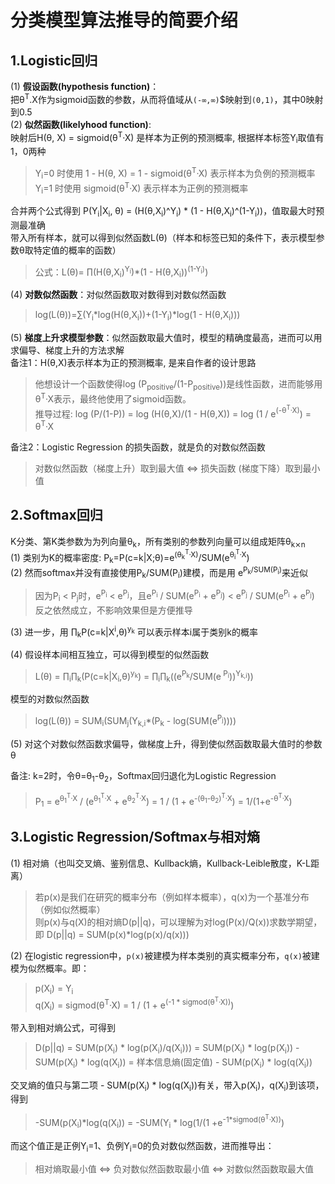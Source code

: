 # 分类模型算法推导的简要介绍

## 1.Logistic回归
(1) <b>假设函数(hypothesis function)</b>：<br/>
把θ<sup>T</sup>.X作为sigmoid函数的参数，从而将值域从`(-∞,∞)`$映射到`(0,1)`，其中0映射到0.5 <br/>
(2) <b>似然函数(likelyhood function)</b>: <br/>
映射后H(θ, X) = sigmoid(θ<sup>T</sup>·X) 是样本为正例的预测概率, 根据样本标签Y<sub>i</sub>取值有1，0两种
> Y<sub>i</sub>=0 时使用 1 - H(θ, X) = 1 - sigmoid(θ<sup>T</sup>·X) 表示样本为负例的预测概率<br/>
> Y<sub>i</sub>=1 时使用 sigmoid(θ<sup>T</sup>·X) 表示样本为正例的预测概率

合并两个公式得到 P(Y<sub>i</sub>|X<sub>i</sub>, θ) = (H(θ,X<sub>i</sub>)^Y<sub>i</sub>) * (1 - H(θ,X<sub>i</sub>)^(1-Y<sub>i</sub>))，值取最大时预测最准确<br/>
带入所有样本，就可以得到似然函数L(θ)（样本和标签已知的条件下，表示模型参数θ取特定值的概率的函数）
> 公式：L(θ)= ∏(H(θ,X<sub>i</sub>)<sup>Y<sub>i</sub></sup>)*(1 - H(θ,X<sub>i</sub>))<sup>(1-Y<sub>i</sub>)</sup>)

(4) <b>对数似然函数</b>：对似然函数取对数得到对数似然函数
> log(L(θ))=∑(Y<sub>i</sub>\*log(H(θ,X<sub>i</sub>))+(1-Y<sub>i</sub>)\*log(1 - H(θ,X<sub>i</sub>)))

(5) <b>梯度上升求模型参数</b>：似然函数取最大值时，模型的精确度最高，进而可以用求偏导、梯度上升的方法求解 <br/>
备注1：H(θ,X)表示样本为正的预测概率, 是来自作者的设计思路
> 他想设计一个函数使得log (P<sub>positive</sub>/(1-P<sub>positive</sub>))是线性函数，进而能够用θ<sup>T</sup>·X表示，最终他使用了sigmoid函数。<br/>
> 推导过程: log (P/(1-P)) = log (H(θ,X)/(1 - H(θ,X)) = log (1 / e<sup>(-θ<sup>T</sup>·X)</sup>)</sup> = θ<sup>T</sup>·X

备注2：Logistic Regression 的损失函数，就是负的对数似然函数
> 对数似然函数（梯度上升）取到最大值 <=> 损失函数 (梯度下降）取到最小值

## 2.Softmax回归
K分类、第K类参数为为列向量θ<sub>k</sub>，所有类别的参数列向量可以组成矩阵θ<sub>k⨯n</sub><br/>
(1) 类别为K的概率密度: P<sub>k</sub>=P(c=k|X;θ)=e<sup>(θ<sub>k</sub><sup>T</sup>·X)</sup>/SUM(e<sup>θ<sub>i</sub><sup>T</sup>·X</sup>) </sup><br/>
(2) 然而softmax并没有直接使用P<sub>k</sub>/SUM(P<sub>i</sub>)建模，而是用 e<sup>P<sub>k</sub>/SUM(P<sub>i</sub>)</sup>来近似  
> 因为P<sub>i</sub> < P<sub>j</sub>时，e<sup>P<sub>i</sub></sup> < e<sup>P<sub>j</sub></sup>，且e<sup>P<sub>i</sub></sup> / SUM(e<sup>P<sub>i</sub></sup> + e<sup>P<sub>j</sub></sup>) < e<sup>P<sub>j</sub></sup> / SUM(e<sup>P<sub>i</sub></sup> + e<sup>P<sub>j</sub></sup>) <br/>
> 反之依然成立，不影响效果但是方便推导

(3) 进一步，用 ∏<sub>k</sub>P(c=k|X<sup>i</sup>,θ)<sup>y<sub>k</sub></sup> 可以表示样本i属于类别k的概率<br/>

(4)	假设样本间相互独立，可以得到模型的似然函数
> L(θ) = ∏<sub>i</sub>∏<sub>k</sub>(P(c=k|X<sub>i</sub>,θ)<sup>y<sub>k</sub></sup>) = ∏<sub>i</sub>∏<sub>k</sub>((e<sup>P<sub>k</sub></sup>/SUM(e<sup> P<sub>i</sub></sup>))<sup>Y<sub>k,i</sub></sup>))<br/>

模型的对数似然函数
> log(L(θ)) = SUM<sub>i</sub>(SUM<sub>j</sub>(Y<sub>k,i</sub>*(P<sub>k</sub> - log(SUM(e<sup>P<sub>j</sub></sup>))))

(5)	对这个对数似然函数求偏导，做梯度上升，得到使似然函数取最大值时的参数θ

备注:  k=2时，令θ=θ<sub>1</sub>-θ<sub>2</sub>，Softmax回归退化为Logistic Regression</br>
> P<sub>1</sub> = e<sup>θ<sub>1</sub><sup>T</sup>·X</sup> / (e<sup>θ<sub>1</sub><sup>T</sup>·X</sup> + e<sup>θ<sub>2</sub><sup>T</sup>·X</sup>) = 1 / (1 + e<sup>-(θ<sub>1</sub>-θ<sub>2</sub>)<sup>T</sup>·X</sup>) = 1/(1+e<sup>-θ<sup>T</sup>·X</sup>)


## 3.Logistic Regression/Softmax与相对熵
(1) 相对熵（也叫交叉熵、鉴别信息、Kullback熵，Kullback-Leible散度，K-L距离）</br>
> 若p(x)是我们在研究的概率分布（例如样本概率），q(x)为一个基准分布（例如似然概率）</br>
> 则p(x)与q(X)的相对熵D(p||q)，可以理解为对log(P(x)/Q(x))求数学期望，即
D(p||q) = SUM(p(x)*log(p(x)/q(x))) 

(2) 在logistic regression中，`p(x)`被建模为样本类别的真实概率分布，`q(x)`被建模为似然概率。即：
> p(X<sub>i</sub>) = Y<sub>i</sub></br>
> q(X<sub>i</sub>) = sigmod(θ<sup>T</sup>·X) = 1 / (1 + e<sup>(-1 * sigmod(θ<sup>T</sup>·X))</sup>)</br>

带入到相对熵公式，可得到
> D(p||q) = SUM(p(X<sub>i</sub>) * log(p(X<sub>i</sub>)/q(X<sub>i</sub>))) = SUM(p(X<sub>i</sub>) * log(p(X<sub>i</sub>)) - SUM(p(X<sub>i</sub>) * log(q(X<sub>i</sub>)) = 样本信息熵(固定值) - SUM(p(X<sub>i</sub>) * log(q(X<sub>i</sub>)) </br>

交叉熵的值只与第二项 - SUM(p(X<sub>i</sub>) * log(q(X<sub>i</sub>))有关，带入p(X<sub>i</sub>)，q(X<sub>i</sub>)到该项，得到</br>
> -SUM(p(X<sub>i</sub>)\*log(q(X<sub>i</sub>)) = -SUM(Y<sub>i</sub> * log(1/(1 +e<sup>-1\*sigmod(θ<sup>T</sup>·X))</sup>)</br>
 
而这个值正是正例Y<sub>i</sub>=1、负例Y<sub>i</sub>=0的负对数似然函数，进而推导出：</br>
> 相对熵取最小值 <=> 负对数似然函数取最小值 <=> 对数似然函数取最大值 

